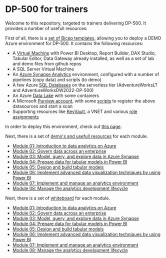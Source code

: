 # DP-500 for trainers

Welcome to this repository, targeted to trainers delivering DP-500. It provides a number of usefull resources:

First of all, there is a [set of Bicep templates](/automation/readme.md), allowing you to deploy a DEMO Azure environment for DP-500. It contains the following resources:

- A [Virtual Machine](/automation/infra.bicep) with Power BI Desktop, Report Builder, DAX Studio, Tabular Editor, Data Gateway already installed, as well as a set of lab and demo files from github repos
- A SQL Server Virtual Machine
- An [Azure Synapse Analytics](/automation/synapse.bicep) environment, configured with a number of pipelines (copy data) and scripts (to demo)
- A few Azure [SQL Databases](/automation/sql.bicep) on the serverless tier (AdventureWorksLT and AdventureWorksDW2022-DP-500)
- An Azure [Data Lake](/automation/datalake.bicep) with some containers
- A Microsoft [Purview account](/automation/purview.bicep), with some [scripts](/scripts/purview.ps1) to register the above datasources and start a scan
- Supporting resources like [KeyVault](/automation/keyvault.bicep), a VNET and various [role assignments](/automation/permissions.bicep)

In order to deploy this environment, check out [this page](/automation/readme.md).

Next, there is a set of [demo's and usefull resources](/demo/readme.md) for each module.

- [Module 01: Introduction to data analytics on Azure](/demo/Module-01-Introduction.md)
- [Module 02: Govern data across an enterprise](/demo/Module-02-Govern-data-accross-an-enterprise.md)
- [Module 03: Model, query, and explore data in Azure Synapse](/demo/Module-03-Model-query-and-explore-data-in-Azure-Synapse.md)
- [Module 04: Prepare data for tabular models in Power BI](/demo/Module-04-Prepare-data-for-tabular-models-in-Power-BI.md)
- [Module 05: Design and build tabular models](/demo/Module-05-Design-and-build-tabular-models.md)
- [Module 06: Implement advanced data visualization techniques by using Power BI](/demo/Module-06-Implement-advanced-data-visualization-techniques-by-using-Power-BI.md)
- [Module 07: Implement and manage an analytics environment](/demo/Module-07-Implement-and-manage-an-analytics-environment.md)
- [Module 08: Manage the analytics development lifecycle](/demo/Module-08-Manage-the-analytics-development-lifecycle.md)

Next, there is a set of [whiteboard](/whiteboards/readme.md) for each module.

- [Module 01: Introduction to data analytics on Azure](/whiteboards/Module-01-Introduction.md)
- [Module 02: Govern data across an enterprise](/whiteboards/Module-02-Govern-data-accross-an-enterprise.md)
- [Module 03: Model, query, and explore data in Azure Synapse](/whiteboards/Module-03-Model-query-and-explore-data-in-Azure-Synapse.md)
- [Module 04: Prepare data for tabular models in Power BI](/whiteboards/Module-04-Prepare-data-for-tabular-models-in-Power-BI.md)
- [Module 05: Design and build tabular models](/whiteboards/Module-05-Design-and-build-tabular-models.md)
- [Module 06: Implement advanced data visualization techniques by using Power BI](/whiteboards/Module-06-Implement-advanced-data-visualization-techniques-by-using-Power-BI.md)
- [Module 07: Implement and manage an analytics environment](/whiteboards/Module-07-Implement-and-manage-an-analytics-environment.md)
- [Module 08: Manage the analytics development lifecycle](/whiteboards/Module-08-Manage-the-analytics-development-lifecycle.md)
